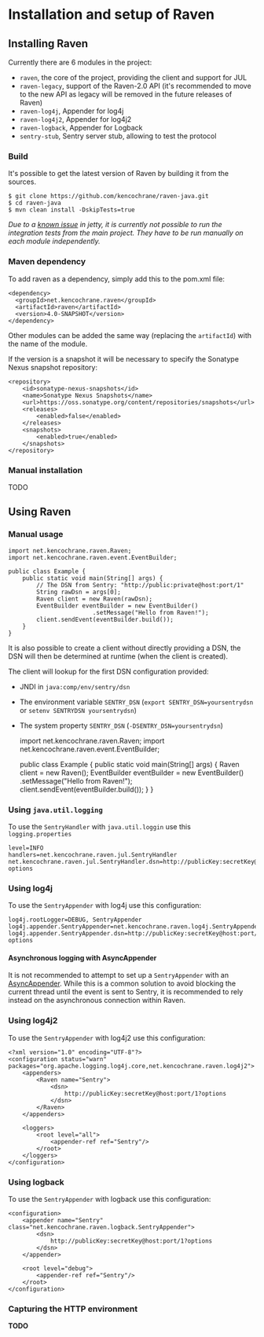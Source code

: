 # Installation and setup of Raven

## Installing Raven
Currently there are 6 modules in the project:

 - `raven`, the core of the project, providing the client and support for JUL
 - `raven-legacy`, support of the Raven-2.0 API (it's recommended to move
 to the new API as legacy will be removed in the future releases of Raven)
 - `raven-log4j`, Appender for log4j
 - `raven-log4j2`, Appender for log4j2
 - `raven-logback`, Appender for Logback
 - `sentry-stub`, Sentry server stub, allowing to test the protocol

### Build
It's possible to get the latest version of Raven by building it from the
sources.

    $ git clone https://github.com/kencochrane/raven-java.git
    $ cd raven-java
    $ mvn clean install -DskipTests=true

_Due to a [known issue](https://bugs.eclipse.org/bugs/show_bug.cgi?id=405631) in
jetty, it is currently not possible to run the integration tests from the main
project. They have to be run manually on each module independently._

### Maven dependency
To add raven as a dependency, simply add this to the pom.xml file:

    <dependency>
      <groupId>net.kencochrane.raven</groupId>
      <artifactId>raven</artifactId>
      <version>4.0-SNAPSHOT</version>
    </dependency>

Other modules can be added the same way (replacing the `artifactId`) with the
name of the module.

If the version is a snapshot it will be necessary to specify the
Sonatype Nexus snapshot repository:

    <repository>
        <id>sonatype-nexus-snapshots</id>
        <name>Sonatype Nexus Snapshots</name>
        <url>https://oss.sonatype.org/content/repositories/snapshots</url>
        <releases>
            <enabled>false</enabled>
        </releases>
        <snapshots>
            <enabled>true</enabled>
        </snapshots>
    </repository>

### Manual installation
TODO

## Using Raven

### Manual usage

    import net.kencochrane.raven.Raven;
    import net.kencochrane.raven.event.EventBuilder;

    public class Example {
        public static void main(String[] args) {
            // The DSN from Sentry: "http://public:private@host:port/1"
            String rawDsn = args[0];
            Raven client = new Raven(rawDsn);
            EventBuilder eventBuilder = new EventBuilder()
                            .setMessage("Hello from Raven!");
            client.sendEvent(eventBuilder.build());
        }
    }

It is also possible to create a client without directly providing a DSN,
the DSN will then be determined at runtime (when the client is created).

The client will lookup for the first DSN configuration provided:

 - JNDI in `java:comp/env/sentry/dsn`
 - The environment variable `SENTRY_DSN`
 (`export SENTRY_DSN=yoursentrydsn` or `setenv SENTRYDSN yoursentrydsn`)
 - The system property `SENTRY_DSN` (`-DSENTRY_DSN=yoursentrydsn`)

    import net.kencochrane.raven.Raven;
    import net.kencochrane.raven.event.EventBuilder;

    public class Example {
        public static void main(String[] args) {
            Raven client = new Raven();
            EventBuilder eventBuilder = new EventBuilder()
                            .setMessage("Hello from Raven!");
            client.sendEvent(eventBuilder.build());
        }
    }

### Using `java.util.logging`
To use the `SentryHandler` with `java.util.loggin` use this `logging.properties`

    level=INFO
    handlers=net.kencochrane.raven.jul.SentryHandler
    net.kencochrane.raven.jul.SentryHandler.dsn=http://publicKey:secretKey@host:port/1?options


### Using log4j
To use the `SentryAppender` with log4j use this configuration:

    log4j.rootLogger=DEBUG, SentryAppender
    log4j.appender.SentryAppender=net.kencochrane.raven.log4j.SentryAppender
    log4j.appender.SentryAppender.dsn=http://publicKey:secretKey@host:port/1?options

#### Asynchronous logging with AsyncAppender
It is not recommended to attempt to set up a `SentryAppender` with an
[AsyncAppender](http://logging.apache.org/log4j/1.2/apidocs/org/apache/log4j/AsyncAppender.html).
While this is a common solution to avoid blocking the current thread until the
event is sent to Sentry, it is recommended to rely instead on the asynchronous
connection within Raven.

### Using log4j2
To use the `SentryAppender` with log4j2 use this configuration:

    <?xml version="1.0" encoding="UTF-8"?>
    <configuration status="warn" packages="org.apache.logging.log4j.core,net.kencochrane.raven.log4j2">
        <appenders>
            <Raven name="Sentry">
                <dsn>
                    http://publicKey:secretKey@host:port/1?options
                </dsn>
            </Raven>
        </appenders>

        <loggers>
            <root level="all">
                <appender-ref ref="Sentry"/>
            </root>
        </loggers>
    </configuration>


### Using logback
To use the `SentryAppender` with logback use this configuration:

    <configuration>
        <appender name="Sentry" class="net.kencochrane.raven.logback.SentryAppender">
            <dsn>
                http://publicKey:secretKey@host:port/1?options
            </dsn>
        </appender>

        <root level="debug">
            <appender-ref ref="Sentry"/>
        </root>
    </configuration>

### Capturing the HTTP environment
**TODO**
